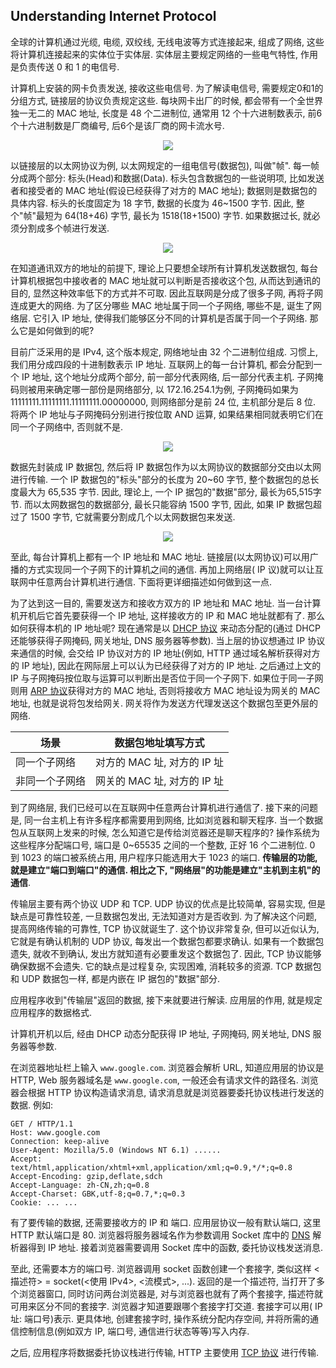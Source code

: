 ## Understanding Internet Protocol
全球的计算机通过光缆, 电缆, 双绞线, 无线电波等方式连接起来, 组成了网络, 这些将计算机连接起来的实体位于实体层. 实体层主要规定网络的一些电气特性, 作用是负责传送 0 和 1 的电信号.

计算机上安装的网卡负责发送, 接收这些电信号. 为了解读电信号, 需要规定0和1的分组方式, 链接层的协议负责规定这些. 每块网卡出厂的时候, 都会带有一个全世界独一无二的 MAC 地址, 长度是 48 个二进制位, 通常用 12 个十六进制数表示, 前6个十六进制数是厂商编号, 后6个是该厂商的网卡流水号.

<Center>
  <img src='http://www.ruanyifeng.com/blogimg/asset/201205/bg2012052906.png' />
</Center>

以链接层的以太网协议为例, 以太网规定的一组电信号(数据包), 叫做"帧". 每一帧分成两个部分: 标头(Head)和数据(Data). 标头包含数据包的一些说明项, 比如发送者和接受者的 MAC 地址(假设已经获得了对方的 MAC 地址); 数据则是数据包的具体内容. 标头的长度固定为 18 字节, 数据的长度为 46~1500 字节. 因此, 整个"帧"最短为 64(18+46) 字节, 最长为 1518(18+1500) 字节. 如果数据过长, 就必须分割成多个帧进行发送.

<Center>
  <img src='http://www.ruanyifeng.com/blogimg/asset/201205/bg2012052904.png' />
</Center>

在知道通讯双方的地址的前提下, 理论上只要想全球所有计算机发送数据包, 每台计算机根据包中接收者的 MAC 地址就可以判断是否接收这个包, 从而达到通讯的目的, 显然这种效率低下的方式并不可取. 因此互联网是分成了很多子网, 再将子网连成更大的网络. 为了区分哪些 MAC 地址属于同一个子网络, 哪些不是, 诞生了网络层. 它引入 IP 地址, 使得我们能够区分不同的计算机是否属于同一个子网络. 那么它是如何做到的呢?

目前广泛采用的是 IPv4, 这个版本规定, 网络地址由 32 个二进制位组成. 习惯上, 我们用分成四段的十进制数表示 IP 地址. 互联网上的每一台计算机, 都会分配到一个 IP 地址, 这个地址分成两个部分, 前一部分代表网络, 后一部分代表主机. 子网掩码则被用来确定哪一部份是网络部分, 以 172.16.254.1为例, 子网掩码如果为 11111111.11111111.11111111.00000000, 则网络部分是前 24 位, 主机部分是后 8 位. 将两个 IP 地址与子网掩码分别进行按位取 AND 运算, 如果结果相同就表明它们在同一个子网络中, 否则就不是.

<Center>
  <img src='http://www.ruanyifeng.com/blogimg/asset/201205/bg2012052908.png' />
</Center>

数据先封装成 IP 数据包, 然后将 IP 数据包作为以太网协议的数据部分交由以太网进行传输. 一个 IP 数据包的"标头"部分的长度为 20~60 字节, 整个数据包的总长度最大为 65,535 字节. 因此, 理论上, 一个 IP 据包的"数据"部分, 最长为65,515字节. 而以太网数据包的数据部分, 最长只能容纳 1500 字节, 因此, 如果 IP 数据包超过了 1500 字节, 它就需要分割成几个以太网数据包来发送.

<Center>
  <img src='http://www.ruanyifeng.com/blogimg/asset/201205/bg2012052910.png' />
</Center>

至此, 每台计算机上都有一个 IP 地址和 MAC 地址. 链接层(以太网协议)可以用广播的方式实现同一个子网下的计算机之间的通信. 再加上网络层( IP 议)就可以让互联网中任意两台计算机进行通信. 下面将更详细描述如何做到这一点.

为了达到这一目的, 需要发送方和接收方双方的 IP 地址和 MAC 地址. 当一台计算机开机后它首先要获得一个 IP 地址, 这样接收方的 IP 和 MAC 地址就都有了. 那么如何获得本机的 IP 地址呢? 现在通常是以 [DHCP 协议](./DHCP.md) 来动态分配的(通过 DHCP 还能够获得子网掩码, 网关地址, DNS 服务器等参数). 当上层的协议想通过 IP 协议来通信的时候, 会交给 IP 协议对方的 IP 地址(例如, HTTP 通过域名解析获得对方的 IP 地址), 因此在网际层上可以认为已经获得了对方的 IP 地址. 之后通过上文的 IP 与子网掩码按位取与运算可以判断出是否位于同一个子网下. 如果位于同一子网则用 [ARP 协议](./ARP.md)获得对方的 MAC 地址, 否则将接收方 MAC 地址设为网关的 MAC 地址, 也就是说将包发给网关. 网关将作为发送方代理发送这个数据包至更外层的网络.

|      场景      |     数据包地址填写方式      |
| -------------- | --------------------------- |
|  同一个子网络  | 对方的 MAC 址, 对方的 IP 址 |
| 非同一个子网络 | 网关的 MAC 址, 对方的 IP 址 |

到了网络层, 我们已经可以在互联网中任意两台计算机进行通信了. 接下来的问题是, 同一台主机上有许多程序都需要用到网络, 比如浏览器和聊天程序. 当一个数据包从互联网上发来的时候, 怎么知道它是传给浏览器还是聊天程序的? 操作系统为这些程序分配端口号, 端口是 0~65535 之间的一个整数, 正好 16 个二进制位. 0 到 1023 的端口被系统占用, 用户程序只能选用大于 1023 的端口. **传输层的功能, 就是建立"端口到端口"的通信. 相比之下, "网络层"的功能是建立"主机到主机"的通信**.

传输层主要有两个协议 UDP 和 TCP. UDP 协议的优点是比较简单, 容易实现, 但是缺点是可靠性较差, 一旦数据包发出, 无法知道对方是否收到. 为了解决这个问题, 提高网络传输的可靠性, TCP 协议就诞生了. 这个协议非常复杂, 但可以近似认为, 它就是有确认机制的 UDP 协议, 每发出一个数据包都要求确认. 如果有一个数据包遗失, 就收不到确认, 发出方就知道有必要重发这个数据包了. 因此, TCP 协议能够确保数据不会遗失. 它的缺点是过程复杂, 实现困难, 消耗较多的资源. TCP 数据包和 UDP 数据包一样, 都是内嵌在 IP 据包的"数据"部分.

应用程序收到"传输层"返回的数据, 接下来就要进行解读. 应用层的作用, 就是规定应用程序的数据格式.

计算机开机以后, 经由 DHCP 动态分配获得 IP 地址, 子网掩码, 网关地址, DNS 服务器等参数.

在浏览器地址栏上输入 `www.google.com`. 浏览器会解析 URL, 知道应用层的协议是 HTTP, Web 服务器域名是 `www.google.com`, 一般还会有请求文件的路径名. 浏览器会根据 HTTP 协议构造请求消息, 请求消息就是浏览器要委托协议栈进行发送的数据. 例如:

```
GET / HTTP/1.1
Host: www.google.com
Connection: keep-alive
User-Agent: Mozilla/5.0 (Windows NT 6.1) ......
Accept: text/html,application/xhtml+xml,application/xml;q=0.9,*/*;q=0.8
Accept-Encoding: gzip,deflate,sdch
Accept-Language: zh-CN,zh;q=0.8
Accept-Charset: GBK,utf-8;q=0.7,*;q=0.3
Cookie: ... ...
```

有了要传输的数据, 还需要接收方的 IP 和 端口. 应用层协议一般有默认端口, 这里 HTTP 默认端口是 80. 浏览器将服务器域名作为参数调用 Socket 库中的 [DNS](./DNS.md) 解析器得到 IP 地址. 接着浏览器需要调用 Socket 库中的函数, 委托协议栈发送消息.

至此, 还需要本方的端口号. 浏览器调用 socket 函数创建一个套接字, 类似这样 <描述符> = socket(<使用 IPv4>, <流模式>, ...). 返回的是一个描述符, 当打开了多个浏览器窗口, 同时访问两台浏览器是, 对与浏览器也就有了两个套接字, 描述符就可用来区分不同的套接字. 浏览器才知道要跟哪个套接字打交道. 套接字可以用( IP 址: 端口号)表示. 更具体地, 创建套接字时, 操作系统分配内存空间, 并将所需的通信控制信息(例如双方 IP, 端口号, 通信进行状态等等)写入内存.

之后, 应用程序将数据委托协议栈进行传输, HTTP 主要使用 [TCP 协议](./TCP.md) 进行传输.

